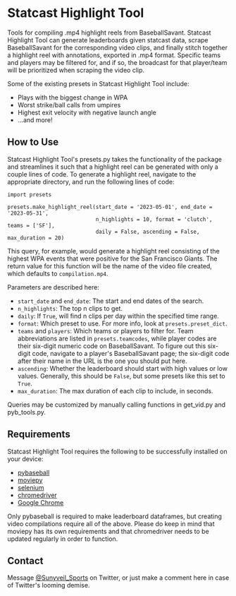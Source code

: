 # Statcast Highlight Tool
Tools for compiling .mp4 highlight reels from BaseballSavant. Statcast Highlight Tool can generate leaderboards given statcast data, scrape BaseballSavant for the corresponding video clips, and finally stitch together a highlight reel with annotations, exported in .mp4 format. Specific teams and players may be filtered for, and if so, the broadcast for that player/team will be prioritized when scraping the video clip.

Some of the existing presets in Statcast Highlight Tool include:
* Plays with the biggest change in WPA
* Worst strike/ball calls from umpires
* Highest exit velocity with negative launch angle
* ...and more!

## How to Use

Statcast Highlight Tool's presets.py takes the functionality of the package and streamlines it such that a highlight reel can be generated with only a couple lines of code. To generate a highlight reel, navigate to the appropriate directory, and run the following lines of code:

```
import presets

presets.make_highlight_reel(start_date = '2023-05-01', end_date = '2023-05-31',
                            n_highlights = 10, format = 'clutch', teams = ['SF'],
                            daily = False, ascending = False, max_duration = 20)
```

This query, for example, would generate a highlight reel consisting of the highest WPA events that were positive for the San Francisco Giants. The return value for this function will be the name of the video file created, which defaults to ```compilation.mp4```.

Parameters are described here:
* ```start_date``` and ```end_date```: The start and end dates of the search.
* ```n_highlights```: The top n clips to get.
* ```daily```: If ```True```, will find n clips per day within the specified time range.
* ```format```: Which preset to use. For more info, look at ```presets.preset_dict```.
* ```teams``` and ```players```: Which teams or players to filter for. Team abbreviations are listed in ```presets.teamcodes```, while player codes are their six-digit numeric code on BaseballSavant. To figure out this six-digit code, navigate to a player's BaseballSavant page; the six-digit code after their name in the URL is the one you should put here.
* ```ascending```: Whether the leaderboard should start with high values or low values. Generally, this should be ```False```, but some presets like this set to ```True```.
* ```max_duration```: The max duration of each clip to include, in seconds.

Queries may be customized by manually calling functions in get_vid.py and pyb_tools.py.

## Requirements
Statcast Highlight Tool requires the following to be successfully installed on your device:
* [pybaseball](https://github.com/jldbc/pybaseball)
* [moviepy](https://zulko.github.io/moviepy/)
* [selenium](https://selenium-python.readthedocs.io/)
* [chromedriver](https://zulko.github.io/moviepy/)
* [Google Chrome](https://www.google.com/chrome/)

Only pybaseball is required to make leaderboard dataframes, but creating video compilations require all of the above. Please do keep in mind that moviepy has its own requirements and that chromedriver needs to be updated regularly in order to function.

## Contact
Message [@Sunyveil_Sports](https://twitter.com/sunyveil_sports) on Twitter, or just make a comment here in case of Twitter's looming demise.
